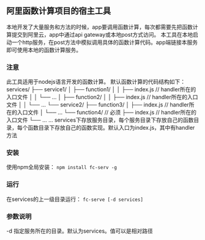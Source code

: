 ## 阿里函数计算项目的宿主工具

本地开发了大量服务和方法的时候，app要调用函数计算，每次都需要先把函数计算提交到阿里云，app中通过api gateway或本地post方式访问。
本工具在本地启动一个http服务，在post方法中模拟调用具体的函数计算代码。app端链接本服务即可使用本地的函数计算服务。

### 注意
此工具适用于nodejs语言开发的函数计算。
默认函数计算的代码结构如下：
services/
├── service1/
│   ├── function1/
│   │   ├── index.js // handler所在的入口文件
│   │   └── ...
│   ├── function2/
│   │   ├── index.js // handler所在的入口文件
│   │   └── ...
└── service2/
    ├── function3/
    │   ├── index.js // handler所在的入口文件
    │   └── ...
    └── function4/  // 必须
        ├── index.js // handler所在的入口文件
        └── ...
...
services下存放服务目录，每个服务目录下存放自己的函数目录，每个函数目录下存放自己的函数实现。默认入口为index.js，其中有handler方法

### 安装
使用npm全局安装：
    ```
    npm install fc-serv -g
    ```

### 运行
在services的上一级目录运行：
    ```
    fc-serve [-d services]
    ```

### 参数说明
-d 指定服务所在的目录。默认为services。值可以是相对路径

